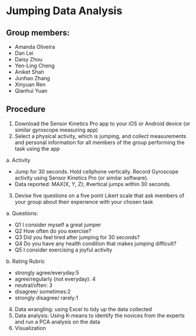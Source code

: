 # Jumping Data Analysis

## Group members: 
* Amanda Oliveira
* Dan Lei 
* Daisy Zhou
* Yen-Ling Cheng
* Aniket Shah
* Junhao Zhang
* Xinyuan Ren
* Qianhui Yuan

## Procedure
1. Download the Sensor Kinetics Pro app to your iOS or Android device (or similar gyroscope measuring app)
2. Select a physical activity, which is jumping, and collect measurements and personal information for all members of the group performing the task using the app

  a. Activity
  * Jump for 30 seconds. Hold cellphone vertically. Record Gyroscope activity using Sensor Kinetics Pro (or similar software).
  * Data reported: MAX(X, Y, Z); #vertical jumps within 30 seconds.
3. Devise five questions on a five point Likert scale that ask members of your group about their experience with your chosen task

  a. Questions: 
  * Q1	I consider myself a great jumper
  * Q2	How often do you exercise?
  * Q3	Did you feel tired after jumping for 30 seconds?
  * Q4	Do you have any health condition that makes jumping difficult?
  * Q5	I consider exercising a joyful activity

  b. Rating Rubric 
  * strongly agree/everyday:5
  * agree/regularly (not everyday): 4
  * neutral/often: 3
  * disagree/ sometimes:2
  * strongly disagree/ rarely:1
4. Data wrangling: using Excel to tidy up the data collected
5. Data analysis: Using K-means to identify the novices from the experts and run a PCA analysis on the data
6. Visualization



